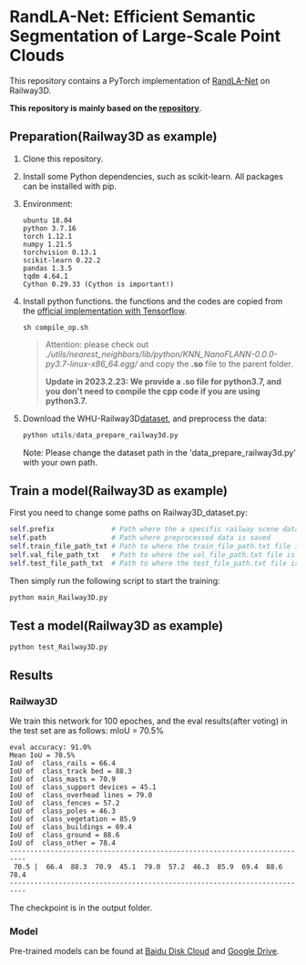 # RandLA-Net: Efficient Semantic Segmentation of Large-Scale Point Clouds

This repository contains a PyTorch implementation of [RandLA-Net](http://arxiv.org/abs/1911.11236) on Railway3D.

**This repository is mainly based on the [repository](https://github.com/qiqihaer/RandLA-Net-pytorch)**.

## Preparation(Railway3D as example)

1. Clone this repository.
2. Install some Python dependencies, such as scikit-learn. All packages can be installed with pip.
3. Environment:
   ```
   ubuntu 18.04
   python 3.7.16
   torch 1.12.1
   numpy 1.21.5
   torchvision 0.13.1
   scikit-learn 0.22.2
   pandas 1.3.5
   tqdm 4.64.1
   Cython 0.29.33 (Cython is important!)
   ```

4. Install python functions. the functions and the codes are copied from the [official implementation with Tensorflow](https://github.com/QingyongHu/RandLA-Net).
   ```
   sh compile_op.sh
   ```
   > Attention: please check out *./utils/nearest_neighbors/lib/python/KNN_NanoFLANN-0.0.0-py3.7-linux-x86_64.egg/* and copy the **.so** file to the parent folder.
   > 
   > **Update in 2023.2.23: We provide a **.so** file for python3.7, and you don't need to compile the cpp code if you are using python3.7.**

5. Download the WHU-Railway3D[dataset](https://forms.gle/HswKqzUWRuG4UQMZ6), and preprocess the data:
   ```python
   python utils/data_prepare_railway3d.py
   ```

   Note: Please change the dataset path in the 'data_prepare_railway3d.py' with your own path.

## Train a model(Railway3D as example)

First you need to change some paths on Railway3D_dataset.py:
   ```python
   self.prefix              # Path where the a specific railway scene dataset is located
   self.path                # Path where preprocessed data is saved
   self.train_file_path_txt # Path to where the train_file_path.txt file is located.
   self.val_file_path_txt   # Path to where the val_file_path.txt file is located.
   self.test_file_path_txt  # Path to where the test_file_path.txt file is located.
   ```

Then simply run the following script to start the training:
   ```python
   python main_Railway3D.py
   ```

## Test a model(Railway3D as example)

   ```python
   python test_Railway3D.py
   ```

## Results

### Railway3D

We train this network for 100 epoches, and the eval results(after voting) in the test set are as follows: mIoU = 70.5%

```
eval accuracy: 91.0%
Mean IoU = 70.5%
IoU of  class_rails = 66.4
IoU of  class_track bed = 88.3
IoU of  class_masts = 70.9
IoU of  class_support devices = 45.1
IoU of  class_overhead lines = 79.0
IoU of  class_fences = 57.2
IoU of  class_poles = 46.3
IoU of  class_vegetation = 85.9
IoU of  class_buildings = 69.4
IoU of  class_ground = 88.6
IoU of  class_other = 78.4
--------------------------------------------------------------------------
 70.5 |  66.4  88.3  70.9  45.1  79.0  57.2  46.3  85.9  69.4  88.6  78.4 
--------------------------------------------------------------------------
```

The checkpoint is in the output folder.

### Model
Pre-trained models can be found at [Baidu Disk Cloud](https://pan.baidu.com/s/1efEMnVuFHCK2KBex0P9ZzQ?pwd=rail) and [Google Drive](https://drive.google.com/drive/folders/1YKYhIOjmFIkWy_TKSVZ7D0smLnNqfsli?usp=sharing).


